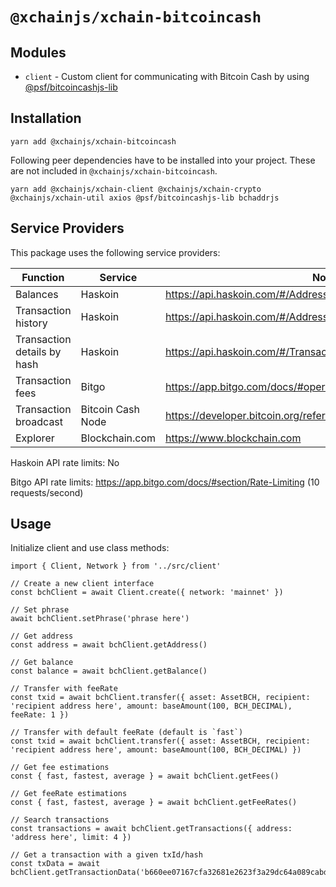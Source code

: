 # `@xchainjs/xchain-bitcoincash`

## Modules

- `client` - Custom client for communicating with Bitcoin Cash by using [@psf/bitcoincashjs-lib](https://www.npmjs.com/package/@psf/bitcoincashjs-lib)

## Installation

```
yarn add @xchainjs/xchain-bitcoincash
```

Following peer dependencies have to be installed into your project. These are not included in `@xchainjs/xchain-bitcoincash`.

```
yarn add @xchainjs/xchain-client @xchainjs/xchain-crypto @xchainjs/xchain-util axios @psf/bitcoincashjs-lib bchaddrjs
```

## Service Providers

This package uses the following service providers:

| Function                    | Service           | Notes                                                               |
| --------------------------- | ----------------- | ------------------------------------------------------------------- |
| Balances                    | Haskoin           | https://api.haskoin.com/#/Address/getBalance                        |
| Transaction history         | Haskoin           | https://api.haskoin.com/#/Address/getAddressTxsFull                 |
| Transaction details by hash | Haskoin           | https://api.haskoin.com/#/Transaction/getTransaction                |
| Transaction fees            | Bitgo             | https://app.bitgo.com/docs/#operation/v2.tx.getfeeestimate          |
| Transaction broadcast       | Bitcoin Cash Node | https://developer.bitcoin.org/reference/rpc/sendrawtransaction.html |
| Explorer                    | Blockchain.com    | https://www.blockchain.com                                          |

Haskoin API rate limits: No

Bitgo API rate limits: https://app.bitgo.com/docs/#section/Rate-Limiting (10 requests/second)

## Usage

Initialize client and use class methods:

```
import { Client, Network } from '../src/client'

// Create a new client interface
const bchClient = await Client.create({ network: 'mainnet' })

// Set phrase
await bchClient.setPhrase('phrase here')

// Get address
const address = await bchClient.getAddress()

// Get balance
const balance = await bchClient.getBalance()

// Transfer with feeRate
const txid = await bchClient.transfer({ asset: AssetBCH, recipient: 'recipient address here', amount: baseAmount(100, BCH_DECIMAL), feeRate: 1 })

// Transfer with default feeRate (default is `fast`)
const txid = await bchClient.transfer({ asset: AssetBCH, recipient: 'recipient address here', amount: baseAmount(100, BCH_DECIMAL) })

// Get fee estimations
const { fast, fastest, average } = await bchClient.getFees()

// Get feeRate estimations
const { fast, fastest, average } = await bchClient.getFeeRates()

// Search transactions
const transactions = await bchClient.getTransactions({ address: 'address here', limit: 4 })

// Get a transaction with a given txId/hash
const txData = await bchClient.getTransactionData('b660ee07167cfa32681e2623f3a29dc64a089cabd9a3a07dd17f9028ac956eb8')

```
